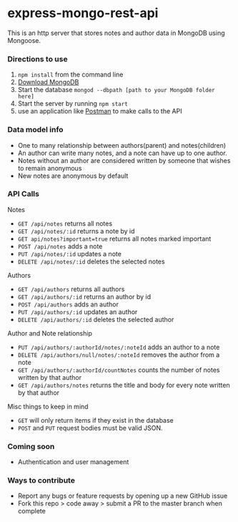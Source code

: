 # express-mongo-rest-api

This is an http server that stores notes and author data in MongoDB using Mongoose.

### Directions to use
1. `npm install` from the command line
2.  [Download MongoDB](https://www.mongodb.com/download-center#community)
3.  Start the database `mongod --dbpath [path to your MongoDB folder here]`
4.  Start the server by running `npm start`  
5. use an application like [Postman](https://www.getpostman.com/) to make calls to the API

### Data model info
- One to many relationship between authors(parent) and notes(children)
- An author can write many notes, and a note can have up to one author.
- Notes without an author are considered written by someone that wishes to remain anonymous
- New notes are anonymous by default

### API Calls

Notes
- `GET /api/notes` returns all notes
- `GET /api/notes/:id` returns a note by id
- `GET api/notes?important=true` returns all notes marked important
- `POST /api/notes` adds a note
- `PUT /api/notes/:id` updates a note
- `DELETE /api/notes/:id` deletes the selected notes

Authors
- `GET /api/authors` returns all authors
- `GET /api/authors/:id` returns an author by id
- `POST /api/authors` adds an author
- `PUT /api/authors/:id` updates an author
- `DELETE /api/authors/:id` deletes the selected author

Author and Note relationship
- `PUT /api/authors/:authorId/notes/:noteId` adds an author to a note
- `DELETE /api/authors/null/notes/:noteId` removes the author from a note
- `GET /api/authors/:authorId/countNotes` counts the number of notes written by that author
- `GET /api/authors/notes` returns the title and body for every note written by that author

Misc things to keep in mind
- `GET` will only return items if they exist in the database
- `POST` and `PUT` request bodies must be valid JSON.

### Coming soon
- Authentication and user management

### Ways to contribute
- Report any bugs or feature requests by opening up a new GitHub issue
- Fork this repo > code away > submit a PR to the master branch when complete
